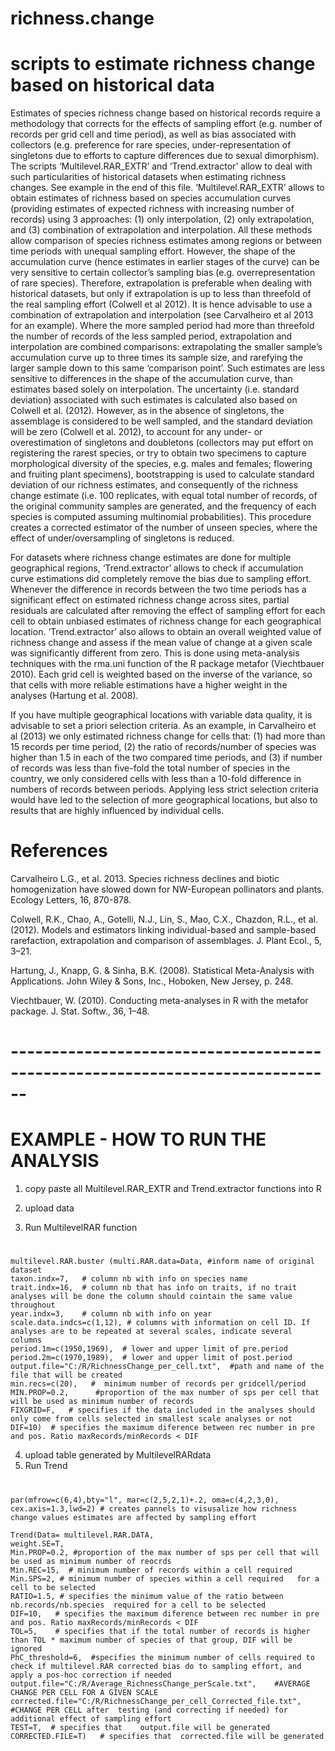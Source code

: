 # richness.change
# scripts to estimate richness change  based on historical data


Estimates of species richness change based on historical records require a methodology that corrects for the effects of sampling effort (e.g. number of records per grid cell and time period), as well as bias associated with collectors (e.g. preference for rare species, under-representation of singletons due to efforts to capture differences due to sexual dimorphism). The scripts ‘Multilevel.RAR_EXTR’ and  ‘Trend.extractor’ allow to deal with such particularities of historical datasets when estimating richness changes. See example in the end of this file.
	‘Multilevel.RAR_EXTR’ allows to obtain estimates of richness based on species accumulation curves (providing estimates of expected richness with increasing number of records) using 3 approaches: (1) only interpolation, (2) only  extrapolation, and (3) combination of extrapolation and interpolation. All these methods allow comparison of species richness estimates among regions or between time periods with unequal sampling effort. However, the shape of the accumulation curve (hence estimates in earlier stages of the curve) can be very sensitive to certain collector’s sampling bias (e.g. overrepresentation of rare species). Therefore, extrapolation is preferable when dealing with historical datasets, but only if extrapolation is up to less than threefold of the real sampling effort (Colwell et al 2012). It is hence advisable to use a combination of extrapolation and interpolation (see Carvalheiro et al 2013 for an example). Where the more sampled period had more than threefold the number of records of the less sampled period, extrapolation and interpolation are combined  comparisons: extrapolating the smaller sample’s accumulation curve up to three times its sample size, and rarefying the larger sample down to this same ‘comparison point’. Such estimates are less sensitive to differences in the shape of the accumulation curve, than estimates based solely on interpolation. The uncertainty (i.e. standard deviation) associated with such estimates is calculated also based on Colwell et al. (2012). However, as in the absence of singletons, the assemblage is considered to be well sampled, and the standard deviation  will be zero (Colwell et al. 2012), to account for any under- or overestimation of singletons and doubletons (collectors may put effort on registering the rarest species, or try to obtain two specimens to capture morphological diversity of the species, e.g. males and females; flowering and fruiting plant specimens), bootstrapping is used to calculate standard deviation of our richness estimates, and consequently of the richness change estimate (i.e. 100 replicates, with equal total number of records, of the original community samples are generated, and the frequency of each species is computed assuming multinomial probabilities). This procedure creates a corrected estimator of the number of unseen species, where the effect of under/oversampling of singletons is reduced.  

For datasets where richness change estimates are done for multiple geographical regions, ‘Trend.extractor’ allows to check if accumulation curve estimations did completely remove the bias due to sampling effort. Whenever the difference in records between the two time periods has a significant effect on estimated richness change across sites, partial residuals are calculated after removing the effect of sampling effort for each cell to obtain unbiased estimates of richness change for each geographical location. 
‘Trend.extractor’  also allows to obtain an overall weighted value of richness change and assess if the mean value of change at a given scale was significantly different from zero. This is done using meta-analysis techniques with  the rma.uni function of the R package metafor (Viechtbauer 2010). Each grid cell is weighted based on the inverse of the variance, so that cells with more reliable estimations have a higher weight in the analyses (Hartung et al. 2008). 

If you have multiple geographical locations with variable data quality, it is advisable to set a priori  selection criteria. As an example, in Carvalheiro et al (2013) we only estimated richness change for cells that: (1) had more than 15 records per time period, (2) the ratio of records/number of species was higher than 1.5 in each of the two compared time periods, and (3) if number of records was less than five-fold the total number of species in the country, we only considered cells with less than a 10-fold difference in numbers of records between periods. Applying less strict selection criteria would have led to the selection of more geographical locations, but also to results that are highly influenced by individual cells. 

# References

Carvalheiro L.G., et al. 2013. Species richness declines and biotic homogenization have slowed down for NW-European pollinators and plants. Ecology Letters, 16, 870-878. 

Colwell, R.K., Chao, A., Gotelli, N.J., Lin, S., Mao, C.X., Chazdon, R.L., et al. (2012). Models and estimators linking individual-based and sample-based rarefaction, extrapolation and comparison of assemblages. J. Plant Ecol., 5, 3–21.

Hartung, J., Knapp, G. & Sinha, B.K. (2008). Statistical Meta-Analysis with Applications. John Wiley & Sons, Inc., Hoboken, New Jersey, p. 248.

Viechtbauer, W. (2010). Conducting meta-analyses in R with the metafor package. J. Stat. Softw., 36, 1–48.

# ------------------------------------------------------------------------------
# EXAMPLE - HOW TO RUN THE ANALYSIS 
 1. copy paste all Multilevel.RAR_EXTR and Trend.extractor functions into R
 2. upload data

 3.   Run MultilevelRAR function
#
	multilevel.RAR.buster (multi.RAR.data=Data, #inform name of original dataset
	taxon.indx=7,   # column nb with info on species name
	trait.indx=16,  # column nb that has info on traits, if no trait analyses will be done the column should cointain the same value throughout
	year.indx=3,    # column nb with info on year
	scale.data.indcs=c(1,12), # columns with information on cell ID. If analyses are to be repeated at several scales, indicate several columns
	period.1m=c(1950,1969),  # lower and upper limit of pre.period 
	period.2m=c(1970,1989),  # lower and upper limit of post.period
	output.file="C:/R/RichnessChange_per_cell.txt",  #path and name of the file that will be created
	min.recs=c(20),   #  minimum number of records per gridcell/period 
	MIN.PROP=0.2,      #proportion of the max number of sps per cell that will be used as minimum number of records
	FIXGRID=F,   # specifies if the data included in the analyses should only come from cells selected in smallest scale analyses or not 
	DIF=10)  # specifies the maximum diference between rec number in pre and pos. Ratio maxRecords/minRecords < DIF
                
 
 4. upload table generated by MultilevelRARdata
 5. Run Trend
 # 
 
	par(mfrow=c(6,4),bty="l", mar=c(2,5,2,1)+.2, oma=c(4,2,3,0), cex.axis=1.3,lwd=2) # creates pannels to visusalize how richness change values estimates are affected by sampling effort  
  
	Trend(Data= multilevel.RAR.DATA,   
	weight.SE=T,  
	Min.PROP=0.2, #proportion of the max number of sps per cell that will be used as minimum number of reocrds
	Min.REC=15,  # minimum number of records within a cell required
	Min.SPS=2, # minimum number of species within a cell required   for a cell to be selected
	RATIO=1.5, # specifies the minimum value of the ratio between nb.records/nb.species  required for a cell to be selected
	DIF=10,   # specifies the maximum diference between rec number in pre and pos. Ratio maxRecords/minRecords < DIF
	TOL=5,    # specifies that if the total number of records is higher than TOL * maximum number of species of that group, DIF will be ignored
	PhC_threshold=6,  #specifies the minimum number of cells required to check if multilevel.RAR corrected bias do to sampling effort, and apply a pos-hoc correction if needed
	output.file="C:/R/Average_RichnessChange_perScale.txt",    #AVERAGE CHANGE PER CELL FOR A GIVEN SCALE
	corrected.file="C:/R/RichnessChange_per_cell_Corrected_file.txt",       #CHANGE PER CELL after  testing (and correcting if needed) for additional effect of sampling effort
 	TEST=T,  # specifies that    output.file will be generated
 	CORRECTED.FILE=T)   # specifies that  corrected.file will be generated
